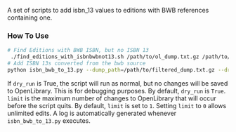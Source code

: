 A set of scripts to add isbn_13 values to editions with BWB references containing one.
### How To Use
```bash
# Find Editions with BWB ISBN, but no ISBN 13
 ./find_editions_with_isbnbwbnot13.sh /path/to/ol_dump.txt.gz /path/to/filtered_dump.txt.gz
# Add ISBN 13s converted from the bwb source
python isbn_bwb_to_13.py --dump_path=/path/to/filtered_dump.txt.gz --dry_run=<bool> --limit=<init>
```
If `dry_run` is True, the script will run as normal, but no changes will be saved to OpenLibrary.
This is for debugging purposes. By default, `dry_run` is `True`.
`limit` is the maximum number of changes to OpenLibrary that will occur before the script quits.
By default, `limit` is set to `1`. Setting `limit` to `0` allows unlimited edits.
A log is automatically generated whenever `isbn_bwb_to_13.py` executes.
